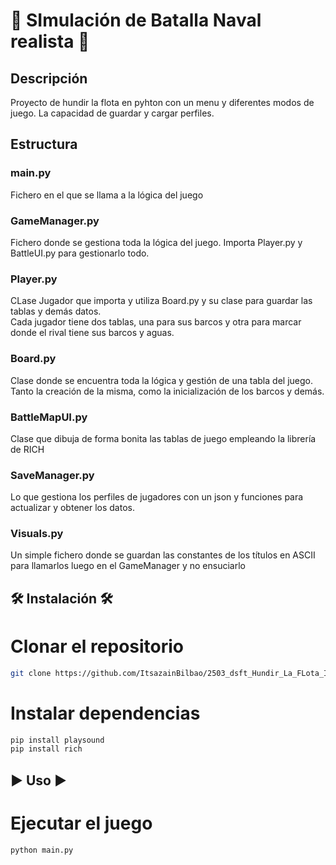 # 🚢 SImulación de Batalla Naval realista 🚢

## Descripción
Proyecto de hundir la flota en pyhton con un menu y diferentes modos de juego. La capacidad de guardar y cargar perfiles.
## Estructura
### main.py
Fichero en el que se llama a la lógica del juego
### GameManager.py
Fichero donde se gestiona toda la lógica del juego. Importa Player.py y BattleUI.py para gestionarlo todo.
### Player.py
CLase Jugador que importa y utiliza Board.py y su clase para guardar las tablas y demás datos.  
Cada jugador tiene dos tablas, una para sus barcos y otra para marcar donde el rival tiene sus barcos y aguas.
### Board.py
Clase donde se encuentra toda la lógica y gestión de una tabla del juego. Tanto la creación de la misma, como la inicialización de los barcos y demás.
### BattleMapUI.py
Clase que dibuja de forma bonita las tablas de juego empleando la librería de RICH
### SaveManager.py
Lo que gestiona los perfiles de jugadores con un json y funciones para actualizar y obtener los datos.
### Visuals.py
Un simple fichero donde se guardan las constantes de los títulos en ASCII para llamarlos luego en el GameManager y no ensuciarlo

## 🛠 Instalación 🛠
# Clonar el repositorio
```bash
git clone https://github.com/ItsazainBilbao/2503_dsft_Hundir_La_FLota_Itsazain.git
```
# Instalar dependencias
```bash
pip install playsound
pip install rich
```
## ▶️ Uso ▶️
# Ejecutar el juego
```bash
python main.py
```
